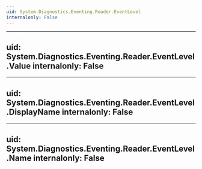 ```yaml
---
uid: System.Diagnostics.Eventing.Reader.EventLevel
internalonly: False
---
```


---
uid: System.Diagnostics.Eventing.Reader.EventLevel.Value
internalonly: False
---

---
uid: System.Diagnostics.Eventing.Reader.EventLevel.DisplayName
internalonly: False
---

---
uid: System.Diagnostics.Eventing.Reader.EventLevel.Name
internalonly: False
---
